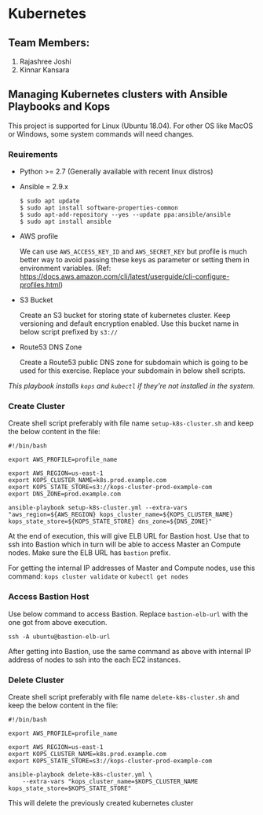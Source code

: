 # Kubernetes

## Team Members:
1. Rajashree Joshi
1. Kinnar Kansara

## Managing Kubernetes clusters with Ansible Playbooks and Kops

This project is supported for Linux (Ubuntu 18.04). For other OS like MacOS or Windows, some system commands will need changes.

### Reuirements
- Python >= 2.7 (Generally available with recent linux distros)
- Ansible = 2.9.x

    ```    
    $ sudo apt update
    $ sudo apt install software-properties-common
    $ sudo apt-add-repository --yes --update ppa:ansible/ansible
    $ sudo apt install ansible
    ```

- AWS profile

    We can use `AWS_ACCESS_KEY_ID` and `AWS_SECRET_KEY` but profile is much better way to avoid passing these keys as parameter or setting them in environment variables. (Ref: https://docs.aws.amazon.com/cli/latest/userguide/cli-configure-profiles.html)

- S3 Bucket

    Create an S3 bucket for storing state of kubernetes cluster. Keep versioning and default encryption enabled. Use this bucket name in below script prefixed by `s3://`

- Route53 DNS Zone

    Create a Route53 public DNS zone for subdomain which is going to be used for this exercise. Replace your subdomain in below shell scripts.

*This playbook installs `kops` and `kubectl` if they're not installed in the system.*

### Create Cluster

Create shell script preferably with file name `setup-k8s-cluster.sh` and keep the below content in the file:
```
#!/bin/bash

export AWS_PROFILE=profile_name

export AWS_REGION=us-east-1
export KOPS_CLUSTER_NAME=k8s.prod.example.com
export KOPS_STATE_STORE=s3://kops-cluster-prod-example-com
export DNS_ZONE=prod.example.com

ansible-playbook setup-k8s-cluster.yml --extra-vars "aws_region=${AWS_REGION} kops_cluster_name=${KOPS_CLUSTER_NAME} kops_state_store=${KOPS_STATE_STORE} dns_zone=${DNS_ZONE}"
```

At the end of execution, this will give ELB URL for Bastion host. Use that to ssh into Bastion which in turn will be able to access Master an Compute nodes. Make sure the ELB URL has `bastion` prefix.

For getting the internal IP addresses of Master and Compute nodes, use this command:
`kops cluster validate` or `kubectl get nodes`

### Access Bastion Host
Use below command to access Bastion. Replace `bastion-elb-url` with the one got from above execution.
```
ssh -A ubuntu@bastion-elb-url
```

After getting into Bastion, use the same command as above with internal IP address of nodes to ssh into the each EC2 instances.

### Delete Cluster
Create shell script preferably with file name `delete-k8s-cluster.sh` and keep the below content in the file:
```
#!/bin/bash

export AWS_PROFILE=profile_name

export AWS_REGION=us-east-1
export KOPS_CLUSTER_NAME=k8s.prod.example.com
export KOPS_STATE_STORE=s3://kops-cluster-prod-example-com

ansible-playbook delete-k8s-cluster.yml \
    --extra-vars "kops_cluster_name=$KOPS_CLUSTER_NAME kops_state_store=$KOPS_STATE_STORE"
```

This will delete the previously created kubernetes cluster